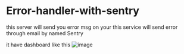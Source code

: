 # Error-handler-with-sentry
this server will send you error msg on your 
this service will send error through email by named Sentry

it have dashboard like this 
![image](https://user-images.githubusercontent.com/82210881/213607632-8a45c853-01b3-408f-8ea9-304e6cf1a2cb.png)
